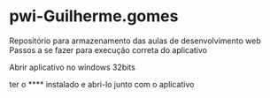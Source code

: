 # pwi-Guilherme.gomes
Repositório para armazenamento das aulas de desenvolvimento web 
Passos a se fazer para execução correta do aplicativo

Abrir aplicativo no windows 32bits 

ter o **** instalado e abri-lo junto com o aplicativo